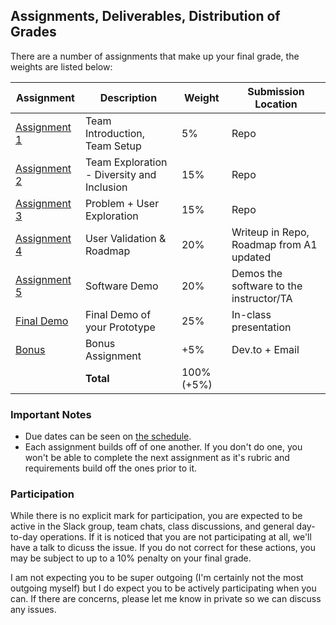 Assignments, Deliverables, Distribution of Grades
---

There are a number of assignments that make up your final grade, the weights are listed below:

| Assignment | Description | Weight | Submission Location |
| --- | --- | --- | --- |
| [Assignment 1](./a1.md) | Team Introduction, Team Setup | 5% | Repo |
| [Assignment 2](./a2.md) | Team Exploration - Diversity and Inclusion | 15% | Repo |
| [Assignment 3](./a3.md) | Problem + User Exploration | 15% | Repo |
| [Assignment 4](./a4.md) | User Validation & Roadmap | 20% | Writeup in Repo, Roadmap from A1 updated |
| [Assignment 5](./a5.md) | Software Demo | 20% | Demos the software to the instructor/TA |
| [Final Demo](./final_demo.md) | Final Demo of your Prototype | 25% | In-class presentation |
| [Bonus](./bonus.md) | Bonus Assignment | +5% | Dev.to + Email |
| | **Total** | 100% (+5%) | |

### Important Notes

- Due dates can be seen on [the schedule](../schedule.md).
- Each assignment builds off of one another. If you don't do one, you won't be able to complete the next assignment as it's rubric and requirements build off the ones prior to it.

### Participation

While there is no explicit mark for participation, you are expected to be active in the Slack group, team chats, class discussions, and general day-to-day operations. If it is noticed that you are not participating at all, we'll have a talk to dicuss the issue. If you do not correct for these actions, you may be subject to up to a 10% penalty on your final grade.

I am not expecting you to be super outgoing (I'm certainly not the most outgoing myself) but I do expect you to be actively participating when you can. If there are concerns, please let me know in private so we can discuss any issues.
